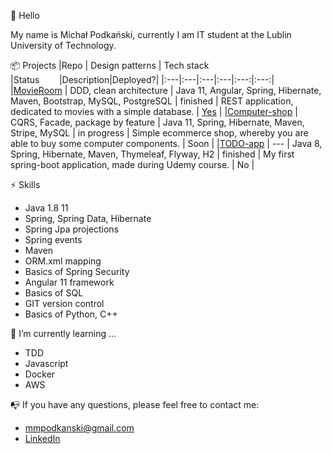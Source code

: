 :raised_hands: Hello

My name is Michał Podkański, currently I am IT student at the Lublin University of Technology.

📦 Projects
|Repo | Design patterns  | Tech stack |Status&nbsp;&nbsp;&nbsp;&nbsp;&nbsp;&nbsp;&nbsp;&nbsp;|Description|Deployed?|
|:---|:---|:---|:---|:---:|:---:|
|[MovieRoom](https://github.com/mmpodkanski/movie-room-back) | DDD, clean architecture  | Java 11, Angular, Spring, Hibernate, Maven, Bootstrap, MySQL, PostgreSQL | finished |  REST application, dedicated to movies with a simple database. | [Yes](http://mmpod-movie-room.herokuapp.com/) |
|[Computer-shop](https://github.com/mmpodkanski/computer-shop-back) | CQRS, Facade, package by feature | Java 11, Spring, Hibernate, Maven, Stripe, MySQL | in progress | Simple ecommerce shop, whereby you are able to buy some computer components. | Soon |
|[TODO-app](https://github.com/mmpodkanski/spring-todo) | --- | Java 8, Spring, Hibernate, Maven, Thymeleaf, Flyway, H2 | finished | My first spring-boot application, made during Udemy course. | No |

⚡ Skills

- Java 1.8 11
- Spring, Spring Data, Hibernate
- Spring Jpa projections
- Spring events
- Maven
- ORM.xml mapping
- Basics of Spring Security
- Angular 11 framework
- Basics of SQL
- GIT version control
- Basics of Python, C++

🌱 I’m currently learning ...
- TDD
- Javascript
- Docker
- AWS

:mailbox_with_no_mail: If you have any questions, please feel free to contact me: 
- mmpodkanski@gmail.com
- [LinkedIn](https://www.linkedin.com/in/micha%C5%82-podka%C5%84ski-0b1aab162/)
